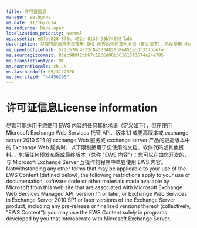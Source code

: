```yaml
---
title: 许可证信息
manager: sethgros
ms.date: 11/16/2014
ms.audience: Developer
localization_priority: Normal
ms.assetid: e8fae828-875c-492e-8135-93b74502fbdb
description: 尽管可能适用于您使用 EWS 内容的任何其他术语（定义如下），但在使用 Microsoft Exchange Web Services 托管 API、版本1.1 或更高版本或 exchange server 2010 SP1 的 exchange Web 服务或 exchange server 产品的更高版本中的 Exchange Web 服务时，以下限制适用于您使用的文档、软件代码或其他资料。，包括任何预发布版或最终版本（总称，EWS 内容）：您可以在与 Microsoft Exchange Server 互操作所开发的程序中单独使用 EWS 内容。
ms.openlocfilehash: 527c570c4532c043334820b8e451ebdf317bbefe
ms.sourcegitcommit: 88ec988f2bb67c1866d06b361615f3674a24e795
ms.translationtype: MT
ms.contentlocale: zh-CN
ms.lasthandoff: 05/31/2020
ms.locfileid: "44456295"
---
```

# <a name="license-information"></a><span data-ttu-id="10236-103">许可证信息</span><span class="sxs-lookup"><span data-stu-id="10236-103">License information</span></span>

<span data-ttu-id="10236-104">尽管可能适用于您使用 EWS 内容的任何其他术语（定义如下），但在使用 Microsoft Exchange Web Services 托管 API、版本1.1 或更高版本或 exchange server 2010 SP1 的 exchange Web 服务或 exchange server 产品的更高版本中的 Exchange Web 服务时，以下限制适用于您使用的文档、软件代码或其他资料。，包括任何预发布版或最终版本（总称 "EWS 内容"）：您可以在由您开发的、与 Microsoft Exchange Server 互操作的程序中单独使用 EWS 内容。</span><span class="sxs-lookup"><span data-stu-id="10236-104">Notwithstanding any other terms that may be applicable to your use of the EWS Content (defined below), the following restrictions apply to your use of documentation, software code or other materials made available by Microsoft from this web site that are associated with Microsoft Exchange Web Services Managed API, version 1.1 or later, or Exchange Web Services in Exchange Server 2010 SP1 or later versions of the Exchange Server product, including any pre-release or finalized versions thereof (collectively, "EWS Content"): you may use the EWS Content solely in programs developed by you that interoperate with Microsoft Exchange Server.</span></span>
  

